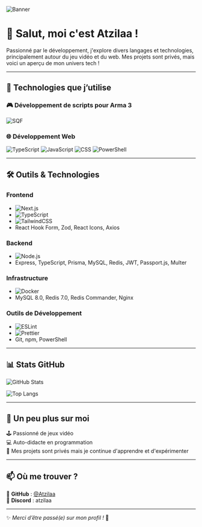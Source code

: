 ![Banner](https://via.placeholder.com/1200x400?text=Bienvenue+sur+mon+GitHub+%F0%9F%8C%9F)

# 👋 Salut, moi c'est Atzilaa !

Passionné par le développement, j'explore divers langages et technologies, principalement autour du jeu vidéo et du web. Mes projets sont privés, mais voici un aperçu de mon univers tech !

---

## 🎨 Technologies que j’utilise

### 🎮 **Développement de scripts pour Arma 3**
![SQF](https://img.shields.io/badge/SQF-68.6%25-blue?style=for-the-badge)

### 🌐 **Développement Web**
![TypeScript](https://img.shields.io/badge/TypeScript-57.9%25-blue?style=for-the-badge)
![JavaScript](https://img.shields.io/badge/JavaScript-35.6%25-yellow?style=for-the-badge)
![CSS](https://img.shields.io/badge/CSS-5.9%25-purple?style=for-the-badge)
![PowerShell](https://img.shields.io/badge/PowerShell-0.6%25-lightblue?style=for-the-badge)

---

## 🛠️ Outils & Technologies

### Frontend
- ![Next.js](https://img.shields.io/badge/Next.js-000000?style=for-the-badge&logo=nextdotjs&logoColor=white)
- ![TypeScript](https://img.shields.io/badge/TypeScript-007ACC?style=for-the-badge&logo=typescript&logoColor=white)
- ![TailwindCSS](https://img.shields.io/badge/TailwindCSS-38B2AC?style=for-the-badge&logo=tailwindcss&logoColor=white)
- React Hook Form, Zod, React Icons, Axios

### Backend
- ![Node.js](https://img.shields.io/badge/Node.js-339933?style=for-the-badge&logo=node.js&logoColor=white)
- Express, TypeScript, Prisma, MySQL, Redis, JWT, Passport.js, Multer

### Infrastructure
- ![Docker](https://img.shields.io/badge/Docker-2496ED?style=for-the-badge&logo=docker&logoColor=white)
- MySQL 8.0, Redis 7.0, Redis Commander, Nginx

### Outils de Développement
- ![ESLint](https://img.shields.io/badge/ESLint-4B32C3?style=for-the-badge&logo=eslint&logoColor=white)
- ![Prettier](https://img.shields.io/badge/Prettier-F7B93E?style=for-the-badge&logo=prettier&logoColor=white)
- Git, npm, PowerShell

---

## 📊 Stats GitHub
![GitHub Stats](https://github-readme-stats.vercel.app/api?username=Atzilaa&show_icons=true&theme=radical)

![Top Langs](https://github-readme-stats.vercel.app/api/top-langs/?username=Atzilaa&layout=compact&theme=radical)

---

## 🚀 Un peu plus sur moi
🕹️ Passionné de jeux vidéo  
💻 Auto-didacte en programmation  
🔐 Mes projets sont privés mais je continue d'apprendre et d'expérimenter  

---

## 📫 Où me trouver ?
📌 **GitHub** : [@Atzilaa](https://github.com/Atzilaa)  
📌 **Discord** : atzilaa 

---
✨ *Merci d’être passé(e) sur mon profil !* 🚀
